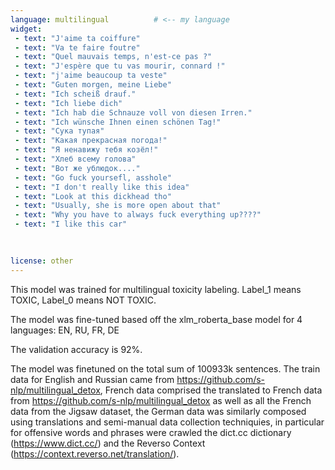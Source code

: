 ```yaml
---
language: multilingual          # <-- my language
widget:
 - text: "J'aime ta coiffure"
 - text: "Va te faire foutre"
 - text: "Quel mauvais temps, n'est-ce pas ?"
 - text: "J'espère que tu vas mourir, connard !"
 - text: "j'aime beaucoup ta veste"
 - text: "Guten morgen, meine Liebe"
 - text: "Ich scheiß drauf."
 - text: "Ich liebe dich"
 - text: "Ich hab die Schnauze voll von diesen Irren."
 - text: "Ich wünsche Ihnen einen schönen Tag!"
 - text: "Сука тупая"
 - text: "Какая прекрасная погода!"
 - text: "Я ненавижу тебя козёл!"
 - text: "Хлеб всему голова"
 - text: "Вот же ублюдок...."
 - text: "Go fuck yoursefl, asshole"
 - text: "I don't really like this idea"
 - text: "Look at this dickhead tho"
 - text: "Usually, she is more open about that"
 - text: "Why you have to always fuck everything up????"
 - text: "I like this car"
         
   

license: other
---
```


This model was trained for multilingual toxicity labeling. Label_1 means TOXIC, Label_0 means NOT TOXIC. 

The model was fine-tuned based off the xlm_roberta_base model for 4 languages: EN, RU, FR, DE 

The validation accuracy is 92%. 

The model was finetuned on the total sum of 100933k sentences. The train data for English and Russian came from https://github.com/s-nlp/multilingual_detox, French data comprised the translated to French data from https://github.com/s-nlp/multilingual_detox as well as all the French data from the Jigsaw dataset, the German data was similarly composed using translations and semi-manual data collection techniquies, in particular for offensive words and phrases were crawled the dict.cc dictionary (https://www.dict.cc/) and the Reverso Context (https://context.reverso.net/translation/).